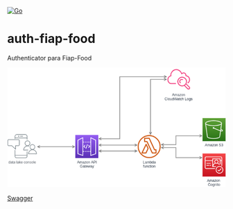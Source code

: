 [![Go](https://github.com/ArianeASA/auth-fiap-food/actions/workflows/deployment.yml/badge.svg?branch=master)](https://github.com/ArianeASA/auth-fiap-food/actions/workflows/deployment.yml)
# auth-fiap-food
Authenticator para Fiap-Food

![project.png](project.png)


[Swagger](deployments%2Fopenapi.yaml)
